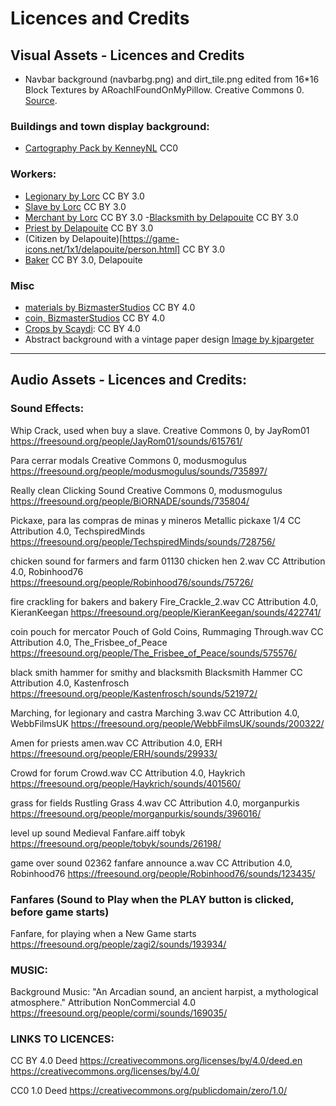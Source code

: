 # Licences and Credits

## Visual Assets - Licences and Credits

- Navbar background (navbarbg.png) and dirt_tile.png edited from 16\*16 Block Textures by ARoachIFoundOnMyPillow. Creative Commons 0. [Source](https://opengameart.org/content/1616-block-textures).

### Buildings and town display background:

- [Cartography Pack by KenneyNL](https://kenney.nl/assets/cartography-pack) CC0

### Workers:

- [Legionary by Lorc](https://game-icons.net/1x1/lorc/crested-helmet.html) CC BY 3.0
- [Slave by Lorc](https://game-icons.net/1x1/lorc/slavery-whip.html) CC BY 3.0
- [Merchant by Lorc](https://game-icons.net/1x1/lorc/cash.html) CC BY 3.0 -[Blacksmith by Delapouite](https://game-icons.net/1x1/delapouite/blacksmith.html) CC BY 3.0
- [Priest by Delapouite](https://game-icons.net/1x1/delapouite/sun-priest.html) CC BY 3.0
- (Citizen by Delapouite)[https://game-icons.net/1x1/delapouite/person.html] CC BY 3.0
- [Baker](https://game-icons.net/1x1/delapouite/miner.html) CC BY 3.0, Delapouite

### Misc

- [materials by BizmasterStudios](https://opengameart.org/content/rpg-crafting-material-icons) CC BY 4.0
- [coin, BizmasterStudios](https://opengameart.org/content/gold-cointoken) CC BY 4.0
- [Crops by Scaydi](https://opengameart.org/content/imaginary-crops): CC BY 4.0
- Abstract background with a vintage paper design [Image by kjpargeter](https://www.freepik.com/free-vector/abstract-background-with-vintage-paper-design_18073291.htm)

---

## Audio Assets - Licences and Credits:

### Sound Effects:

Whip Crack, used when buy a slave.
Creative Commons 0, by JayRom01
https://freesound.org/people/JayRom01/sounds/615761/

Para cerrar modals
Creative Commons 0, modusmogulus
https://freesound.org/people/modusmogulus/sounds/735897/

Really clean Clicking Sound
Creative Commons 0, modusmogulus
https://freesound.org/people/BiORNADE/sounds/735804/

Pickaxe, para las compras de minas y mineros
Metallic pickaxe 1/4
CC Attribution 4.0, TechspiredMinds
https://freesound.org/people/TechspiredMinds/sounds/728756/

chicken sound for farmers and farm
01130 chicken hen 2.wav
CC Attribution 4.0, Robinhood76
https://freesound.org/people/Robinhood76/sounds/75726/

fire crackling for bakers and bakery
Fire_Crackle_2.wav
CC Attribution 4.0, KieranKeegan
https://freesound.org/people/KieranKeegan/sounds/422741/

coin pouch for mercator
Pouch of Gold Coins, Rummaging Through.wav
CC Attribution 4.0, The_Frisbee_of_Peace
https://freesound.org/people/The_Frisbee_of_Peace/sounds/575576/

black smith hammer for smithy and blacksmith
Blacksmith Hammer
CC Attribution 4.0, Kastenfrosch
https://freesound.org/people/Kastenfrosch/sounds/521972/

Marching, for legionary and castra
Marching 3.wav
CC Attribution 4.0, WebbFilmsUK
https://freesound.org/people/WebbFilmsUK/sounds/200322/

Amen for priests
amen.wav
CC Attribution 4.0, ERH
https://freesound.org/people/ERH/sounds/29933/

Crowd for forum
Crowd.wav
CC Attribution 4.0, Haykrich
https://freesound.org/people/Haykrich/sounds/401560/

grass for fields
Rustling Grass 4.wav
CC Attribution 4.0, morganpurkis
https://freesound.org/people/morganpurkis/sounds/396016/

level up sound
Medieval Fanfare.aiff
tobyk
https://freesound.org/people/tobyk/sounds/26198/

game over sound
02362 fanfare announce a.wav
CC Attribution 4.0, Robinhood76
https://freesound.org/people/Robinhood76/sounds/123435/

### Fanfares (Sound to Play when the PLAY button is clicked, before game starts)

Fanfare, for playing when a New Game starts
https://freesound.org/people/zagi2/sounds/193934/

### MUSIC:

Background Music:
"An Arcadian sound, an ancient harpist, a mythological atmosphere."
Attribution NonCommercial 4.0
https://freesound.org/people/cormi/sounds/169035/

### LINKS TO LICENCES:

CC BY 4.0 Deed
https://creativecommons.org/licenses/by/4.0/deed.en
https://creativecommons.org/licenses/by/4.0/

CC0 1.0 Deed
https://creativecommons.org/publicdomain/zero/1.0/
